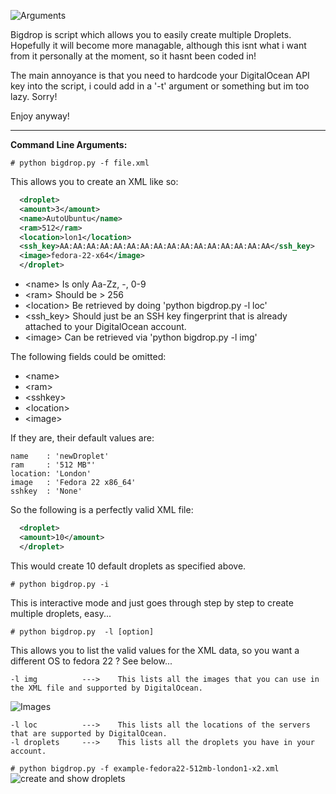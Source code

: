 ![Arguments](http://slimgr.com/images/2015/09/23/9d8cf8b69ea6de7b6db074c3b4760fb8.png)

Bigdrop is script which allows you to easily create multiple Droplets. Hopefully it will become more managable, although this isnt what i want from it personally at the moment, so it hasnt been coded in!

The main annoyance is that you need to hardcode your DigitalOcean API key into the script, i could add in a '-t' argument or something but im too lazy. Sorry!

Enjoy anyway!
____________________________________________________________________

**Command Line Arguments:**

```# python bigdrop.py -f file.xml```

This allows you to create an XML like so:

```XML
  <droplet>
  <amount>3</amount>
  <name>AutoUbuntu</name>
  <ram>512</ram>
  <location>lon1</location>
  <ssh_key>AA:AA:AA:AA:AA:AA:AA:AA:AA:AA:AA:AA:AA:AA:AA:AA</ssh_key>
  <image>fedora-22-x64</image>
  </droplet>
```
* \<name\> Is only Aa-Zz, -, 0-9
* \<ram\> Should be \> 256
* \<location\> Be retrieved by doing 'python bigdrop.py -l loc'
* \<ssh_key\> Should just be an SSH key fingerprint that is already attached to your DigitalOcean account.
* \<image\> Can be retrieved via 'python bigdrop.py -l img'

The following fields could be omitted:

* \<name\>
* \<ram\>
* \<sshkey\>
* \<location\>
* \<image\>

If they are, their default values are:

```
name    : 'newDroplet'
ram     : '512 MB"'
location: 'London'
image   : 'Fedora 22 x86_64'
sshkey  : 'None'
```

So the following is a perfectly valid XML file:

```XML
  <droplet>
  <amount>10</amount>
  </droplet>
```

This would create 10 default droplets as specified above.

```# python bigdrop.py -i```

This is interactive mode and just goes through step by step to create multiple droplets, easy...

```# python bigdrop.py  -l [option]```

This allows you to list the valid values for the XML data, so you want a different OS to fedora 22 ? See below...

```
-l img		    --->	This lists all the images that you can use in the XML file and supported by DigitalOcean.
```
![Images](http://slimgr.com/images/2015/09/23/482eaa4bbfd872567f45176c4b018db0.png)
```
-l loc		    --->	This lists all the locations of the servers that are supported by DigitalOcean.
-l droplets 	--->	This lists all the droplets you have in your account.
```
```# python bigdrop.py -f example-fedora22-512mb-london1-x2.xml```
![create and show droplets](http://slimgr.com/images/2015/09/23/d52a47155ef080dbe04b6816d874fa32.png)

